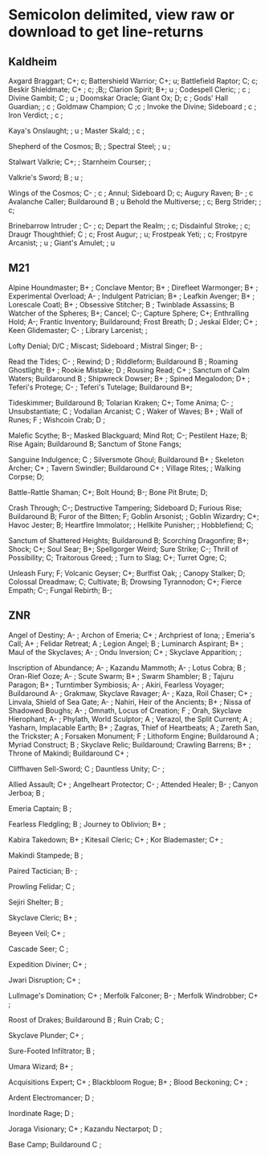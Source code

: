 # Semicolon delimited, view raw or download to get line-returns

## Kaldheim

Axgard Braggart; C+; c;
Battershield Warrior; C+; u;
Battlefield Raptor; C; c;
Beskir Shieldmate; C+ ; c;
;B;;
Clarion Spirit; B+; u ;
Codespell Cleric; ; c ;
Divine Gambit; C ; u ;
Doomskar Oracle;
Giant Ox; D; c ;
Gods' Hall Guardian;  ; c ;
Goldmaw Champion; C ;c ;
Invoke the Divine; Sideboard ; c ;
Iron Verdict; ; c ;

Kaya's Onslaught;  ; u ;
Master Skald;  ; c ;

Shepherd of the Cosmos; B; ;
Spectral Steel;  ; u ;

Stalwart Valkrie; C+; ; 
Starnheim Courser; ; 

Valkrie's Sword; B ; u ;

Wings of the Cosmos; C- ; c ;
Annul; Sideboard D; c;
Augury Raven; B- ; c
Avalanche Caller; Buildaround B ; u
Behold the Multiverse; ; c;
Berg Strider;  ; c;

Brinebarrow Intruder ; C- ; c;
Depart the Realm;  ; c;
Disdainful Stroke;  ; c;
Draugr Thoughthief; C ; c;
Frost Augur;  ; u;
Frostpeak Yeti;  ; c;
Frostpyre Arcanist;  ; u ;
Giant's Amulet;  ; u




## M21

Alpine Houndmaster; B+ ; 
Conclave Mentor; B+ ; 
Direfleet Warmonger; B+ ; 
Experimental Overload; A- ; 
Indulgent Patrician; B+ ; 
Leafkin Avenger; B+ ; 
Lorescale Coatl; B+ ; 
Obsessive Stitcher; B ; 
Twinblade Assassins; B
Watcher of the Spheres; B+;
Cancel; C-;
Capture Sphere; C+;
Enthralling Hold; A-;
Frantic Inventory; Buildaround;
Frost Breath; D ; 
Jeskai Elder; C+ ; 
Keen Glidemaster; C- ; 
Library Larcenist;  ;

Lofty Denial; D/C ;
Miscast; Sideboard ;
Mistral Singer; B- ;

Read the Tides; C- ;
Rewind; D ;
Riddleform; Buildaround B ;
Roaming Ghostlight; B+ ;
Rookie Mistake; D ;
Rousing Read; C+ ;
Sanctum of Calm Waters; Buildaround B ;
Shipwreck Dowser; B+ ;
Spined Megalodon; D+ ;
Teferi's Protege; C- ;
Teferi's Tutelage;  Buildaround B+;

Tideskimmer; Buildaround B;
Tolarian Kraken; C+;
Tome Anima; C- ;
Unsubstantiate; C ;
Vodalian Arcanist; C ;
Waker of Waves; B+ ; 
Wall of Runes; F ;
Wishcoin Crab; D ;

Malefic Scythe; B-;
Masked Blackguard; 
Mind Rot; C-;
Pestilent Haze; B;
Rise Again; Buildaround B;
Sanctum of Stone Fangs; 

Sanguine Indulgence; C ;
Silversmote Ghoul; Buildaround B+ ;
Skeleton Archer; C+ ; 
Tavern Swindler; Buildaround C+ ;
Village Rites;  ;
Walking Corpse; D; 

Battle-Rattle Shaman; C+;
Bolt Hound; B-;
Bone Pit Brute; D;

Crash Through; C-;
Destructive Tampering; Sideboard D;
Furious Rise; Buildaround B;
Furor of the Bitten; F;
Goblin Arsonist;  ;
Goblin Wizardry; C+;
Havoc Jester; B;
Heartfire Immolator;  ;
Hellkite Punisher;  ;
Hobblefiend; C;

Sanctum of Shattered Heights; Buildaround B;
Scorching Dragonfire; B+;
Shock; C+;
Soul Sear; B+;
Spellgorger Weird; 
Sure Strike; C-;
Thrill of Possibility; C;
Traitorous Greed; ;
Turn to Slag; C+;
Turret Ogre; C;

Unleash Fury; F;
Volcanic Geyser; C+;
Burlfist Oak; ;
Canopy Stalker; D;
Colossal Dreadmaw; C;
Cultivate; B;
Drowsing Tyrannodon; C+;
Fierce Empath; C-;
Fungal Rebirth; B-;





## ZNR

Angel of Destiny; A- ;
Archon of Emeria; C+ ;
Archpriest of Iona; ;
Emeria's Call; A+ ;
Felidar Retreat; A ;
Legion Angel; B ;
Luminarch Aspirant; B+ ;
Maul of the Skyclaves; A- ;
Ondu Inversion; C+ ;
Skyclave Apparition; ;

Inscription of Abundance; A- ;
Kazandu Mammoth; A- ;
Lotus Cobra; B ;
Oran-Rief Ooze; A- ;
Scute Swarm; B+ ;
Swarm Shambler; B ;
Tajuru Paragon; B+ ;
Turntimber Symbiosis; A- ;
Akiri, Fearless Voyager; Buildaround A- ;
Grakmaw, Skyclave Ravager; A- ;
Kaza, Roil Chaser; C+ ;
Linvala, Shield of Sea Gate; A- ;
Nahiri, Heir of the Ancients; B+ ;
Nissa of Shadowed Boughs; A- ;
Omnath, Locus of Creation; F ;
Orah, Skyclave Hierophant; A- ;
Phylath, World Sculptor; A ;
Verazol, the Split Current; A ;
Yasharn, Implacable Earth; B+ ;
Zagras, Thief of Heartbeats; A ;
Zareth San, the Trickster; A ;
Forsaken Monument; F ;
Lithoform Engine; Buildaround A ;
Myriad Construct; B ;
Skyclave Relic; Buildaround;
Crawling Barrens; B+ ;
Throne of Makindi; Buildaround C+ ;

Cliffhaven Sell-Sword; C ;
Dauntless Unity; C- ;

Allied Assault; C+ ;
Angelheart Protector; C- ;
Attended Healer; B- ;
Canyon Jerboa; B ;

Emeria Captain; B ;

Fearless Fledgling; B ;
Journey to Oblivion; B+ ;

Kabira Takedown; B+ ;
Kitesail Cleric; C+ ;
Kor Blademaster; C+ ;

Makindi Stampede; B ;

Paired Tactician; B- ;

Prowling Felidar; C ;

Sejiri Shelter; B ;

Skyclave Cleric; B+ ;

Beyeen Veil; C+ ;

Cascade Seer; C ;

Expedition Diviner; C+ ;

Jwari Disruption; C+ ;

Lullmage's Domination; C+ ;
Merfolk Falconer; B- ;
Merfolk Windrobber; C+ ;

Roost of Drakes; Buildaround B ;
Ruin Crab; C ;

Skyclave Plunder; C+ ;

Sure-Footed Infiltrator; B ;

Umara Wizard; B+ ;

Acquisitions Expert; C+ ;
Blackbloom Rogue; B+ ;
Blood Beckoning; C+ ;

Ardent Electromancer; D ;

Inordinate Rage; D ;

Joraga Visionary; C+ ;
Kazandu Nectarpot; D ;

Base Camp; Buildaround C ;
